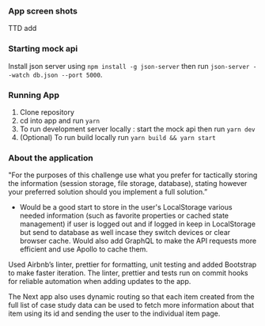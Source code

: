 ### App screen shots

TTD add



### Starting mock api

Install json server using `npm install -g json-server` then run `json-server --watch db.json --port 5000`.

### Running App

1. Clone repository
2. cd into app and run `yarn`
3. To run development server locally : start the mock api then run  `yarn dev`
4. (Optional) To run build locally run `yarn build && yarn start`




### About the application
"For the purposes of this challenge use what you prefer for tactically storing the information (session storage, file storage, database), stating however your preferred solution should you implement a full solution.”
* Would be a good start to store in the user's LocalStorage various needed information (such as favorite properties or cached state management) if user is logged out and if logged in keep in LocalStorage but send to database as well incase they switch devices or clear browser cache. Would also add GraphQL to make the API requests more efficient and use Apollo to cache them.

Used Airbnb’s linter, prettier for formatting, unit testing and added Bootstrap to make faster iteration. The linter, prettier and tests run on commit hooks for reliable automation when adding updates to the app.

The Next app also uses dynamic routing so that each item created from the full list of case study data can be used to fetch more information about that item using its id and sending the user to the individual item page.

